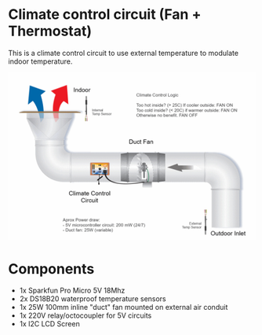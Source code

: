 # Climate control circuit (Fan + Thermostat)

This is a climate control circuit to use external temperature to modulate indoor temperature.

![diagram.explanation.png](diagram.explanation.png)

# Components

- 1x Sparkfun Pro Micro 5V 18Mhz
- 2x DS18B20 waterproof temperature sensors
- 1x 25W 100mm inline "duct" fan mounted on external air conduit
- 1x 220V relay/octocoupler for 5V circuits
- 1x I2C LCD Screen   
